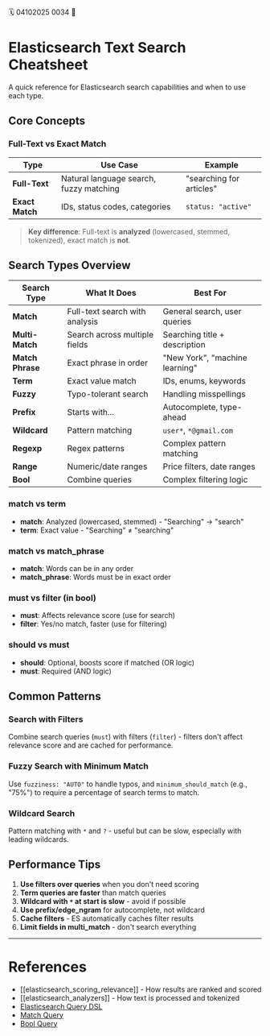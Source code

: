 🗓️ 04102025 0034
📎

# Elasticsearch Text Search Cheatsheet

A quick reference for Elasticsearch search capabilities and when to use each type.

## Core Concepts

### Full-Text vs Exact Match

| Type            | Use Case                                | Example                  |
|-----------------|-----------------------------------------|--------------------------|
| **Full-Text**   | Natural language search, fuzzy matching | "searching for articles" |
| **Exact Match** | IDs, status codes, categories           | `status: "active"`       |

> **Key difference**: Full-text is **analyzed** (lowercased, stemmed, tokenized), exact match is **not**.

## Search Types Overview

| Search Type      | What It Does                   | Best For                       |
|------------------|--------------------------------|--------------------------------|
| **Match**        | Full-text search with analysis | General search, user queries   |
| **Multi-Match**  | Search across multiple fields  | Searching title + description  |
| **Match Phrase** | Exact phrase in order          | "New York", "machine learning" |
| **Term**         | Exact value match              | IDs, enums, keywords           |
| **Fuzzy**        | Typo-tolerant search           | Handling misspellings          |
| **Prefix**       | Starts with...                 | Autocomplete, type-ahead       |
| **Wildcard**     | Pattern matching               | `user*`, `*@gmail.com`         |
| **Regexp**       | Regex patterns                 | Complex pattern matching       |
| **Range**        | Numeric/date ranges            | Price filters, date ranges     |
| **Bool**         | Combine queries                | Complex filtering logic        |


### match vs term
- **match**: Analyzed (lowercased, stemmed) - "Searching" → "search"
- **term**: Exact value - "Searching" ≠ "searching"

### match vs match_phrase
- **match**: Words can be in any order
- **match_phrase**: Words must be in exact order

### must vs filter (in bool)
- **must**: Affects relevance score (use for search)
- **filter**: Yes/no match, faster (use for filtering)

### should vs must
- **should**: Optional, boosts score if matched (OR logic)
- **must**: Required (AND logic)

## Common Patterns

### Search with Filters
Combine search queries (`must`) with filters (`filter`) - filters don't affect relevance score and are cached for performance.

### Fuzzy Search with Minimum Match
Use `fuzziness: "AUTO"` to handle typos, and `minimum_should_match` (e.g., "75%") to require a percentage of search terms to match.

### Wildcard Search
Pattern matching with `*` and `?` - useful but can be slow, especially with leading wildcards.

## Performance Tips

1. **Use filters over queries** when you don't need scoring
2. **Term queries are faster** than match queries
3. **Wildcard with `*` at start is slow** - avoid if possible
4. **Use prefix/edge_ngram** for autocomplete, not wildcard
5. **Cache filters** - ES automatically caches filter results
6. **Limit fields in multi_match** - don't search everything


---

# References

- [[elasticsearch_scoring_relevance]] - How results are ranked and scored
- [[elasticsearch_analyzers]] - How text is processed and tokenized
- [Elasticsearch Query DSL](https://www.elastic.co/guide/en/elasticsearch/reference/current/query-dsl.html)
- [Match Query](https://www.elastic.co/guide/en/elasticsearch/reference/current/query-dsl-match-query.html)
- [Bool Query](https://www.elastic.co/guide/en/elasticsearch/reference/current/query-dsl-bool-query.html)